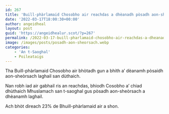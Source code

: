 ```yaml
---
id: 267
title: 'Buill-phàrlamaid Chosobho air reachdas a dhèanadh pòsadh aon-sheòrsach laghail a dhiùltadh'
date: '2022-03-17T18:00:30+00:00'
author: angeidheal
layout: post
guid: 'https://angeidhealur.scot/?p=267'
permalink: /2022-03-17-buill-pharlamaid-chosobho-air-reachdas-a-dheanadh-posadh-aon-sheorsach-laghail-a-dhiultadh/
image: /images/posts/posadh-aon-sheorsach.webp
categories:
    - 'An t-Saoghal'
    - Poileataigs
---
```


Tha Buill-phàrlamaid Chosobho air bhòtadh gun a bhith a’ dèanamh pòsaidh aon-sheòrsach laghail san dùthaich.

Nan robh iad air gabhail ris an reachdas, bhiodh Cosobho a’ chiad dhùthaich Mhuslamach san t-saoghal gus pòsadh aon-sheòrsach a dhèanamh laghail.

Ach bhòt dìreach 23% de Bhuill-phàrlamaid air a shon.
